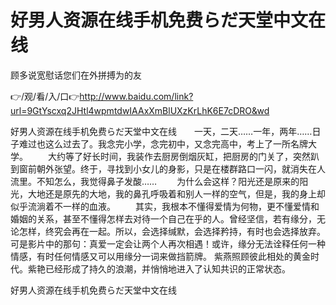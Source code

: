 # 好男人资源在线手机免费らだ天堂中文在线
顾多说宽慰话您们在外拼搏为的友

👉/观/看/入/口👉http://www.baidu.com/link?url=9GtYscxq2JHtl4wpmtdwIAAxXmBlUXzKrLhK6E7cDRO&wd

好男人资源在线手机免费らだ天堂中文在线　　一天，二天……一年，两年……日子难过也这么过去了。我念完小学，念完初中，又念完高中，考上了一所名牌大学。
　　大约等了好长时间，我装作去厨房倒烟灰缸，把厨房的门关了，突然趴到窗前朝外张望。终于，寻找到小女儿的身影，只是在楼群路口一闪，就消失在人流里。不知怎么，我觉得鼻子发酸……
　　为什么会这样？阳光还是原来的阳光，大地还是原先的大地，我的鼻孔呼吸着和别人一样的空气，但是，我的身上却似乎流淌着不一样的血液。
　　其实，我根本不懂得爱情为何物，更不懂爱情和婚姻的关系，甚至不懂得怎样去对待一个自己在乎的人。曾经坚信，若有缘分，无论怎样，终究会再在一起。所以，会选择缄默，会选择矜持，有时也会选择放弃。可是影片中的那句：真爱一定会让两个人再次相遇！或许，缘分无法诠释任何一种情感，有时任何情感又可以用缘分一词来做挡箭牌。
紫燕照顾彼此相处的黄金时代。紫艳已经形成了持久的浪潮，并悄悄地进入了认知共识的正常状态。

好男人资源在线手机免费らだ天堂中文在线
